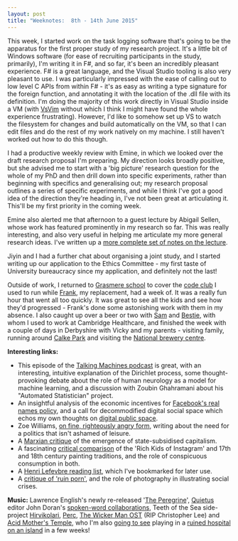 ```yaml
---
layout: post
title: "Weeknotes:  8th - 14th June 2015"
---
```


This week, I started work on the task logging software that's going to be the
apparatus for the first proper study of my research project. It's a little bit
of Windows software (for ease of recruiting participants in the study,
primarily),  I'm writing it in F#, and so far, it's been an incredibly pleasant
experience. F# is a great language, and the Visual Studio tooling is also very
pleasant to use. I was particularly impressed with the ease of calling out to
low level C APIs from within F# - it's as easy as writing a type signature for
the foreign function, and annotating it with the location of the .dll file with
its definition. I'm doing the majority of this work directly in Visual Studio
inside a VM (with [VsVim](https://visualstudiogallery.msdn.microsoft.com/59ca71b3-a4a3-46ca-8fe1-0e90e3f79329) without which I think I might have found the whole experience frustrating). However, I'd like to somehow set up VS to watch the filesystem for changes and build automatically on the VM, so that I can edit files and do the rest of my work natively on my machine. I still haven't worked out how to do this though.

I had a productive weekly review with Emine, in which we looked over the draft
research proposal I'm preparing. My direction looks broadly positive, but she
advised me to start with a 'big picture' research question for the whole of my
PhD and then drill down into specific experiments, rather than beginning with
specifics and generalising out; my research proposal outlines a series of specific experiments, and while I think I've got a good idea of the direction they're heading in, I've not been great at articulating it. This'll be my first priority in the coming week.

Emine also alerted me that afternoon to a guest lecture by Abigail Sellen, whose work has featured prominently in my research so far. This was really interesting, and also very useful in helping me articulate my more general research ideas. I've written up a [more complete set of notes on the lecture](http://blog.timcowlishaw.co.uk/2015/06/11/designing-computer-systems-that-see/).

Jiyin and I had a further chat about organising a joint study, and I started
writing up our application to the Ethics Committee - my first taste of
University bureaucracy since my application, and definitely not the last!

Outside of work, I returned to [Grasmere
school](http://www.grasmere.hackney.sch.uk/) to cover the [code
club](https://www.codeclub.org.uk/) I used to run while
[Frank](https://twitter.com/fth_nix), my replacement, had a week of. It was
a really fun hour that  went all too quickly. It was great to see all the kids
and see how they'd progressed - Frank's done some astonishing work with them in
my absence. I also caught up over a beer or two with
[Sam](http://twitter.com/samphippen) and [Bestie](http://twitter.com/thebestie),
with whom I used to work at Cambridge Healthcare, and finished the week with
a couple of days in Derbyshire with Vicky and my parents - visiting family, running
around [Calke Park](http://www.nationaltrust.org.uk/calke-abbey/) and visiting the [National brewery centre](http://www.nationalbrewerycentre.co.uk/).

<strong>Interesting links:</strong>

* This episode of the [Talking Machines podcast](http://www.thetalkingmachines.com/blog/2015/3/26/3mixrq61fb0tff4kn0mrkzsw2xma98) is great, with an interesting,
  intuitive explanation of the Dirichlet process, some thought-provoking debate
about the role of human neurology as a model for machine learning, and
a discussion with Zoubin Ghahramani about his "Automated Statistician" project.
* An insightful analysis of the economic incentives for [Facebook's real names
  policy](https://www.jacobinmag.com/2015/06/facebook-real-names-lgbtq-zuckerberg/), and a call for decommodified digital social space which echos my own thoughts on [digital public space](contributoria.com/issue/2015-05/551000321045c8eb71000132).
* Zoe Williams, [on fine, righteously angry
  form](http://www.theguardian.com/commentisfree/2015/jun/09/we-dont-live-to-work-we-work-to-live-why-dont-we-say-so),
writing about the need for a politics that isn't ashamed of leisure.
* A [Marxian critique](http://www.filmsforaction.org/articles/marx-was-right/)
  of the emergence of state-subsidised capitalism.
* A fascinating [critical comparison](https://www.jacobinmag.com/2015/06/rich-kids-of-instagram-berger-ways-of-seeing/) of the 'Rich Kids of Instagram' and 17th and 18th century painting traditions, and the role of conspicuous consumption in both.
* A [Henri Lefevbre reading
  list](http://progressivegeographies.com/resources/lefebvre-resources/where-to-start-with-reading-henri-lefebvre/), which I've bookmarked for later use.
* A [critique of 'ruin porn'](https://www.jacobinmag.com/2015/06/ruin-porn-imagery-photography-detroit/), and the role of photography in illustrating social crises.

<strong>Music:</strong> Lawrence English's newly re-released '[The Peregrine](https://open.spotify.com/album/799scAIPRUc7KUSt1mUvo1)',  [Quietus](http://thequietus.com) editor John Doran's [spoken-word collaborations](https://open.spotify.com/album/6T0ZEcD61OCp1yKg0PSERM), Teeth of the Sea side-project [Hirvikolari](https://soundcloud.com/thequietus/hirvikolari-live-at-raw-power-festival-230515), [Perc](https://open.spotify.com/album/3SYFrXqzLe5VtIKU68xxu6),  [The Wicker Man OST](https://open.spotify.com/album/3yKmHYasebtBNBkVG5kNtt) (RIP Christopher Lee) and  [Acid Mother's Temple](https://open.spotify.com/album/4Qce0lPNFqoYCiUrNlD9hq), who I'm also [going to see](http://www.amicentre.biz/-Festival-MIMI-2015-.html) playing in a [ruined hospital on an island](https://fr.wikipedia.org/wiki/H%C3%B4pital_Caroline) in a few weeks!

